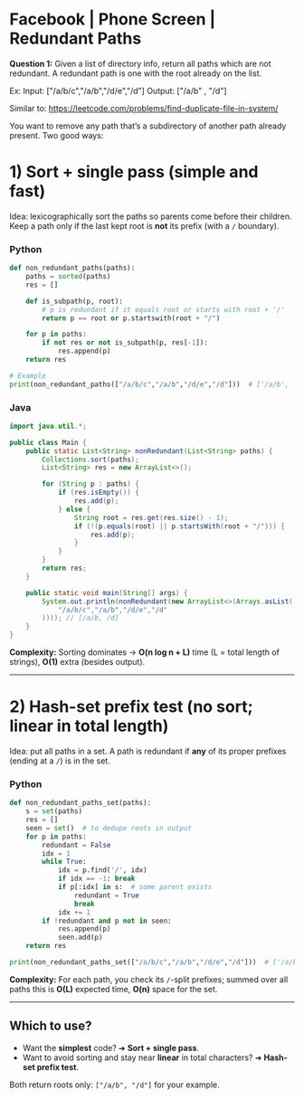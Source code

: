 # Facebook | Phone Screen | Redundant Paths

**Question 1:**
Given a list of directory info, return all paths which are not redundant. A redundant path is one with the root already on the list.



Ex: Input: ["/a/b/c","/a/b","/d/e","/d"]
Output: ["/a/b" , "/d"]



Similar to: https://leetcode.com/problems/find-duplicate-file-in-system/



You want to remove any path that’s a subdirectory of another path already present. Two good ways:

# 1) Sort + single pass (simple and fast)

Idea: lexicographically sort the paths so parents come before their children. Keep a path only if the last kept root is **not** its prefix (with a `/` boundary).

### Python

```python
def non_redundant_paths(paths):
    paths = sorted(paths)
    res = []

    def is_subpath(p, root):
        # p is redundant if it equals root or starts with root + '/'
        return p == root or p.startswith(root + "/")

    for p in paths:
        if not res or not is_subpath(p, res[-1]):
            res.append(p)
    return res

# Example
print(non_redundant_paths(["/a/b/c","/a/b","/d/e","/d"]))  # ['/a/b', '/d']
```

### Java

```java
import java.util.*;

public class Main {
    public static List<String> nonRedundant(List<String> paths) {
        Collections.sort(paths);
        List<String> res = new ArrayList<>();

        for (String p : paths) {
            if (res.isEmpty()) {
                res.add(p);
            } else {
                String root = res.get(res.size() - 1);
                if (!(p.equals(root) || p.startsWith(root + "/"))) {
                    res.add(p);
                }
            }
        }
        return res;
    }

    public static void main(String[] args) {
        System.out.println(nonRedundant(new ArrayList<>(Arrays.asList(
            "/a/b/c","/a/b","/d/e","/d"
        )))); // [/a/b, /d]
    }
}
```

**Complexity:** Sorting dominates → **O(n log n + L)** time (L = total length of strings), **O(1)** extra (besides output).

---

# 2) Hash-set prefix test (no sort; linear in total length)

Idea: put all paths in a set. A path is redundant if **any** of its proper prefixes (ending at a `/`) is in the set.

### Python

```python
def non_redundant_paths_set(paths):
    s = set(paths)
    res = []
    seen = set()  # to dedupe roots in output
    for p in paths:
        redundant = False
        idx = 1
        while True:
            idx = p.find('/', idx)
            if idx == -1: break
            if p[:idx] in s:  # some parent exists
                redundant = True
                break
            idx += 1
        if !redundant and p not in seen:
            res.append(p)
            seen.add(p)
    return res

print(non_redundant_paths_set(["/a/b/c","/a/b","/d/e","/d"]))  # ['/a/b', '/d']
```

**Complexity:** For each path, you check its `/`-split prefixes; summed over all paths this is **O(L)** expected time, **O(n)** space for the set.

---

## Which to use?

* Want the **simplest** code? ➜ **Sort + single pass**.
* Want to avoid sorting and stay near **linear** in total characters? ➜ **Hash-set prefix test**.

Both return roots only: `["/a/b", "/d"]` for your example.
